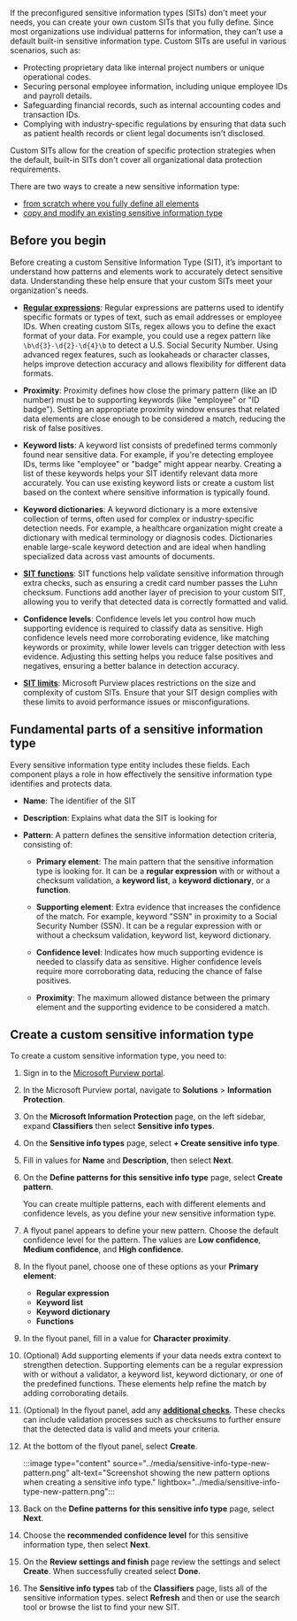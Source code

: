 If the preconfigured sensitive information types (SITs) don't meet your needs, you can create your own custom SITs that you fully define. Since most organizations use individual patterns for information, they can't use a default built-in sensitive information type. Custom SITs are useful in various scenarios, such as:

- Protecting proprietary data like internal project numbers or unique operational codes.
- Securing personal employee information, including unique employee IDs and payroll details.
- Safeguarding financial records, such as internal accounting codes and transaction IDs.
- Complying with industry-specific regulations by ensuring that data such as patient health records or client legal documents isn't disclosed.

Custom SITs allow for the creation of specific protection strategies when the default, built-in SITs don't cover all organizational data protection requirements.

There are two ways to create a new sensitive information type:

- [from scratch where you fully define all elements](/purview/create-a-custom-sensitive-information-type?azure-portal=true#create-a-custom-sensitive-information-type)
- [copy and modify an existing sensitive information type](/purview/create-a-custom-sensitive-information-type?azure-portal=true#copy-and-modify-a-sensitive-information-type)

## Before you begin

Before creating a custom Sensitive Information Type (SIT), it’s important to understand how patterns and elements work to accurately detect sensitive data. Understanding these help ensure that your custom SITs meet your organization's needs.

- **[Regular expressions](https://www.boost.org/doc/libs/1_68_0/libs/regex/doc/html/?azure-portal=true)**:  Regular expressions are patterns used to identify specific formats or types of text, such as email addresses or employee IDs. When creating custom SITs, regex allows you to define the exact format of your data. For example, you could use a regex pattern like `\b\d{3}-\d{2}-\d{4}\b` to detect a U.S. Social Security Number. Using advanced regex features, such as lookaheads or character classes, helps improve detection accuracy and allows flexibility for different data formats.

- **Proximity**: Proximity defines how close the primary pattern (like an ID number) must be to supporting keywords (like "employee" or "ID badge"). Setting an appropriate proximity window ensures that related data elements are close enough to be considered a match, reducing the risk of false positives.

- **Keyword lists**: A keyword list consists of predefined terms commonly found near sensitive data. For example, if you're detecting employee IDs, terms like "employee" or "badge" might appear nearby. Creating a list of these keywords helps your SIT identify relevant data more accurately. You can use existing keyword lists or create a custom list based on the context where sensitive information is typically found.

- **Keyword dictionaries**: A keyword dictionary is a more extensive collection of terms, often used for complex or industry-specific detection needs. For example, a healthcare organization might create a dictionary with medical terminology or diagnosis codes. Dictionaries enable large-scale keyword detection and are ideal when handling specialized data across vast amounts of documents.

- **[SIT functions](/purview/sit-functions?azure-portal=true)**: SIT functions help validate sensitive information through extra checks, such as ensuring a credit card number passes the Luhn checksum. Functions add another layer of precision to your custom SIT, allowing you to verify that detected data is correctly formatted and valid.

- **Confidence levels**: Confidence levels let you control how much supporting evidence is required to classify data as sensitive. High confidence levels need more corroborating evidence, like matching keywords or proximity, while lower levels can trigger detection with less evidence. Adjusting this setting helps you reduce false positives and negatives, ensuring a better balance in detection accuracy.

- **[SIT limits](/purview/sit-limits?azure-portal=true)**: Microsoft Purview places restrictions on the size and complexity of custom SITs. Ensure that your SIT design complies with these limits to avoid performance issues or misconfigurations.

## Fundamental parts of a sensitive information type

Every sensitive information type entity includes these fields. Each component plays a role in how effectively the sensitive information type identifies and protects data.

- **Name**: The identifier of the SIT

- **Description**: Explains what data the SIT is looking for

- **Pattern**: A pattern defines the sensitive information detection criteria, consisting of:

  - **Primary element**: The main pattern that the sensitive information type is looking for. It can be a **regular expression** with or without a checksum validation, a **keyword list**, a **keyword dictionary**, or a **function**.

  - **Supporting element**: Extra evidence that increases the confidence of the match. For example, keyword "SSN" in proximity to a Social Security Number (SSN). It can be a regular expression with or without a checksum validation, keyword list, keyword dictionary.

  - **Confidence level**: Indicates how much supporting evidence is needed to classify data as sensitive. Higher confidence levels require more corroborating data, reducing the chance of false positives.

  - **Proximity**: The maximum allowed distance between the primary element and the supporting evidence to be considered a match.

## Create a custom sensitive information type

To create a custom sensitive information type, you need to:

1. Sign in to the [Microsoft Purview portal](https://purview.microsoft.com?azure-portal=true).

1. In the Microsoft Purview portal, navigate to **Solutions** > **Information Protection**.

1. On the **Microsoft Information Protection** page, on the left sidebar, expand **Classifiers** then select **Sensitive info types**.

1. On the **Sensitive info types** page, select **+ Create sensitive info type**.

1. Fill in values for **Name** and **Description**, then select **Next**.

1. On the **Define patterns for this sensitive info type** page, select **Create pattern**.

   You can create multiple patterns, each with different elements and confidence levels, as you define your new sensitive information type.

1. A flyout panel appears to define your new pattern. Choose the default confidence level for the pattern. The values are **Low confidence**, **Medium confidence**, and **High confidence**.

1. In the flyout panel, choose one of these options as your **Primary element**:
   - **Regular expression**
   - **Keyword list**
   - **Keyword dictionary**
   - **Functions**

1. In the flyout panel, fill in a value for **Character proximity**.

1. (Optional) Add supporting elements if your data needs extra context to strengthen detection. Supporting elements can be a regular expression with or without a validator, a keyword list, keyword dictionary, or one of the predefined functions. These elements help refine the match by adding corroborating details.

1. (Optional) In the flyout panel, add any [**additional checks**](/purview/sit-regex-validators-additional-checks?azure-portal=true#sensitive-information-type-additional-checks). These checks can include validation processes such as checksums to further ensure that the detected data is valid and meets your criteria.

1. At the bottom of the flyout panel, select **Create**.

   :::image type="content" source="../media/sensitive-info-type-new-pattern.png" alt-text="Screenshot showing the new pattern options when creating a sensitive info type." lightbox="../media/sensitive-info-type-new-pattern.png":::  

1. Back on the **Define patterns for this sensitive info type** page, select **Next**.

1. Choose the **recommended confidence level** for this sensitive information type, then select **Next**.

1. On the **Review settings and finish** page review the settings and select **Create**. When successfully created select **Done**.

1. The **Sensitive info types** tab of the **Classifiers** page, lists all of the sensitive information types. select **Refresh** and then or use the search tool or browse the list to find your new SIT.
